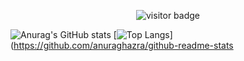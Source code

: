 <p align="center">
  <img src="https://visitor-badge.glitch.me/badge?page_id=Chit0mx.chit0mx" alt="visitor badge"/>
</p>

![Anurag's GitHub stats](https://github-readme-stats.vercel.app/api?username=Chit0mx&show_icons=true&theme=github_dark&line_height=40)
[![Top Langs](https://github-readme-stats.vercel.app/api/top-langs/?username=Chit0mx&theme=github_dark)](https://github.com/anuraghazra/github-readme-stats
